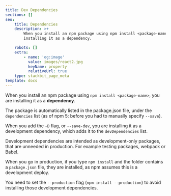 ```yaml
---
title: Dev Dependencies
sections: []
seo:
    title: Dependencies
    description: >+
        When you install an npm package using npm install <package-name>, you are
        installing it as a dependency.

    robots: []
    extra:
        - name: 'og:image'
          value: images/react2.jpg
          keyName: property
          relativeUrl: true
    type: stackbit_page_meta
template: docs
---
```


When you install an npm package using `npm install <package-name>`, you are installing it as a **dependency**.

The package is automatically listed in the package.json file, under the `dependencies` list (as of npm 5: before you had to manually specify `--save`).

When you add the `-D` flag, or `--save-dev`, you are installing it as a development dependency, which adds it to the `devDependencies` list.

Development dependencies are intended as development-only packages, that are unneeded in production. For example testing packages, webpack or Babel.

When you go in production, if you type `npm install` and the folder contains a `package.json` file, they are installed, as npm assumes this is a development deploy.

You need to set the `--production` flag (`npm install --production`) to avoid installing those development dependencies.
